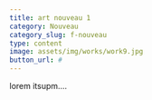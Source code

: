 ```yaml
---
title: art nouveau 1
category: Nouveau
category_slug: f-nouveau
type: content
image: assets/img/works/work9.jpg
button_url: #
---
```


lorem itsupm....